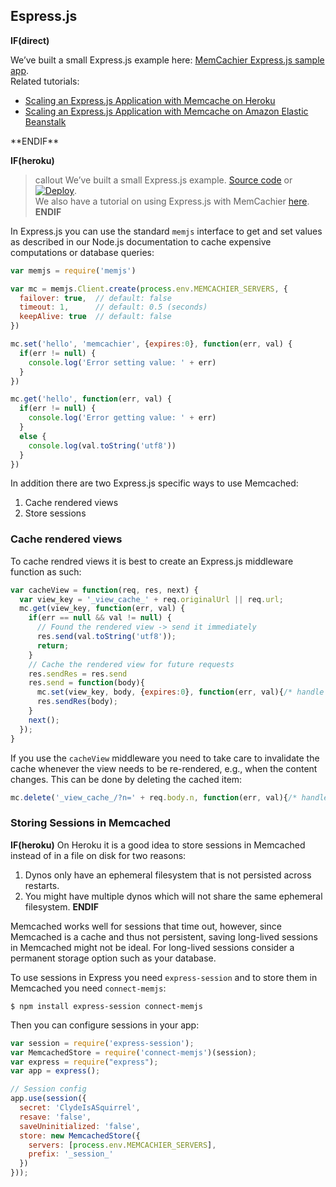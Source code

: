 
## Espress.js

**IF(direct)**
<p class="alert alert-info">
We’ve built a small Express.js example here:
<a href="http://github.com/memcachier/examples-expressjs">MemCachier Express.js sample app</a>.
<br>
Related tutorials:
<ul>
  <li><a href="https://devcenter.heroku.com/articles/expressjs-memcache">Scaling an Express.js Application with Memcache on Heroku</a></li>
  <li><a href="https://blog.memcachier.com/2018/07/09/scaling-an-express-application-with-memcache-on-amazon-elastic-beanstalk/">Scaling an Express.js Application with Memcache on Amazon Elastic Beanstalk</a></li>
</ul>
</p>
**ENDIF**

**IF(heroku)**
>callout
>We’ve built a small Express.js example.
><a class="github-source-code" href="https://github.com/memcachier/examples-expressjs">Source code</a> or
>[![Deploy](https://www.herokucdn.com/deploy/button.png)](https://heroku.com/deploy?template=https://github.com/memcachier/examples-expressjs).
><br>
>We also have a tutorial on using Express.js with MemCachier
>[here](https://devcenter.heroku.com/articles/expressjs-memcache).
**ENDIF**

In Express.js you can use the standard `memjs` interface to get and set values
as described in our Node.js documentation to cache expensive
computations or database queries:

```javascript
var memjs = require('memjs')

var mc = memjs.Client.create(process.env.MEMCACHIER_SERVERS, {
  failover: true,  // default: false
  timeout: 1,      // default: 0.5 (seconds)
  keepAlive: true  // default: false
})

mc.set('hello', 'memcachier', {expires:0}, function(err, val) {
  if(err != null) {
    console.log('Error setting value: ' + err)
  }
})

mc.get('hello', function(err, val) {
  if(err != null) {
    console.log('Error getting value: ' + err)
  }
  else {
    console.log(val.toString('utf8'))
  }
})
```

In addition there are two Express.js specific ways to use Memcached:

1. Cache rendered views
2. Store sessions

### Cache rendered views

To cache rendred views it is best to create an Express.js middleware function
as such:

```javascript
var cacheView = function(req, res, next) {
  var view_key = '_view_cache_' + req.originalUrl || req.url;
  mc.get(view_key, function(err, val) {
    if(err == null && val != null) {
      // Found the rendered view -> send it immediately
      res.send(val.toString('utf8'));
      return;
    }
    // Cache the rendered view for future requests
    res.sendRes = res.send
    res.send = function(body){
      mc.set(view_key, body, {expires:0}, function(err, val){/* handle error */})
      res.sendRes(body);
    }
    next();
  });
}
```

If you use the `cacheView` middleware you need to take care to invalidate the
cache whenever the view needs to be re-rendered, e.g., when the content changes.
This can be done by deleting the cached item:

```javascript
mc.delete('_view_cache_/?n=' + req.body.n, function(err, val){/* handle error */});
```

### Storing Sessions in Memcached

**IF(heroku)**
On Heroku it is a good idea to store sessions in Memcached instead of in a file
on disk for two reasons:

1. Dynos only have an ephemeral filesystem that is not persisted across restarts.
2. You might have multiple dynos which will not share the same ephemeral filesystem.
**ENDIF**

Memcached works well for sessions that time out, however,
since Memcached is a cache and thus not persistent, saving long-lived
sessions in Memcached might not be ideal. For long-lived sessions consider a
permanent storage option such as your database.

To use sessions in Express you need `express-session` and to store them in
Memcached you need `connect-memjs`:

```term
$ npm install express-session connect-memjs
```

Then you can configure sessions in your app:

```javascript
var session = require('express-session');
var MemcachedStore = require('connect-memjs')(session);
var express = require("express");
var app = express();

// Session config
app.use(session({
  secret: 'ClydeIsASquirrel',
  resave: 'false',
  saveUninitialized: 'false',
  store: new MemcachedStore({
    servers: [process.env.MEMCACHIER_SERVERS],
    prefix: '_session_'
  })
}));
```
